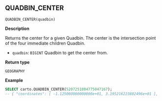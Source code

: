 ## QUADBIN_CENTER

```sql:signature
QUADBIN_CENTER(quadbin)
```

**Description**

Returns the center for a given Quadbin. The center is the intersection point of the four immediate children Quadbin.

* `quadbin`: `BIGINT` Quadbin to get the center from.

**Return type**

`GEOGRAPHY`

**Example**

```sql
SELECT carto.QUADBIN_CENTER(5207251884775047167);
-- { "coordinates": [ -1.125000000000000e+01, 3.195216223802496e+01 ], "type": "Point" }
```
